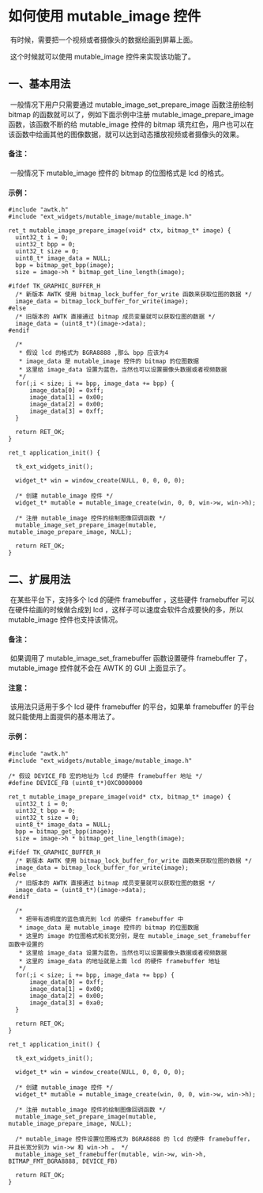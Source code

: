# 如何使用 mutable_image 控件

​	有时候，需要把一个视频或者摄像头的数据绘画到屏幕上面。

​	这个时候就可以使用 mutable_image 控件来实现该功能了。

## 一、基本用法

​	一般情况下用户只需要通过 mutable_image_set_prepare_image 函数注册绘制 bitmap 的函数就可以了，例如下面示例中注册 mutable_image_prepare_image 函数，该函数不断的给 mutable_image 控件的 bitmap 填充红色，用户也可以在该函数中绘画其他的图像数据，就可以达到动态播放视频或者摄像头的效果。

#### 备注：

​	一般情况下 mutable_image 控件的 bitmap 的位图格式是 lcd 的格式。

#### 示例：

```
#include "awtk.h"
#include "ext_widgets/mutable_image/mutable_image.h"

ret_t mutable_image_prepare_image(void* ctx, bitmap_t* image) {
  uint32_t i = 0;
  uint32_t bpp = 0;
  uint32_t size = 0;
  uint8_t* image_data = NULL;
  bpp = bitmap_get_bpp(image);
  size = image->h * bitmap_get_line_length(image);
  
#ifdef TK_GRAPHIC_BUFFER_H
  /* 新版本 AWTK 使用 bitmap_lock_buffer_for_write 函数来获取位图的数据 */
  image_data = bitmap_lock_buffer_for_write(image);
#else
  /* 旧版本的 AWTK 直接通过 bitmap 成员变量就可以获取位图的数据 */
  image_data = (uint8_t*)(image->data);
#endif

  /* 
   * 假设 lcd 的格式为 BGRA8888 ,那么 bpp 应该为4 
   * image_data 是 mutable_image 控件的 bitmap 的位图数据
   * 这里给 image_data 设置为蓝色，当然也可以设置摄像头数据或者视频数据
   */
  for(;i < size; i += bpp, image_data += bpp) {
      image_data[0] = 0xff;
      image_data[1] = 0x00;
      image_data[2] = 0x00;
      image_data[3] = 0xff;
  }
  
  return RET_OK;
}

ret_t application_init() {

  tk_ext_widgets_init();

  widget_t* win = window_create(NULL, 0, 0, 0, 0);
  
  /* 创建 mutable_image 控件 */
  widget_t* mutable = mutable_image_create(win, 0, 0, win->w, win->h);
  
  /* 注册 mutable_image 控件的绘制图像回调函数 */
  mutable_image_set_prepare_image(mutable, mutable_image_prepare_image, NULL);

  return RET_OK;
}
```

## 二、扩展用法

​	在某些平台下，支持多个 lcd 的硬件 framebuffer ，这些硬件 framebuffer 可以在硬件绘画的时候做合成到 lcd ，这样子可以速度会软件合成要快的多，所以 mutable_image 控件也支持该情况。

#### 备注：

​	如果调用了 mutable_image_set_framebuffer 函数设置硬件 framebuffer 了， mutable_image 控件就不会在 AWTK 的 GUI 上面显示了。

#### 注意：

​	该用法只适用于多个 lcd 硬件 framebuffer 的平台，如果单 framebuffer 的平台就只能使用上面提供的基本用法了。

#### 示例：

```
#include "awtk.h"
#include "ext_widgets/mutable_image/mutable_image.h"

/* 假设 DEVICE_FB 宏的地址为 lcd 的硬件 framebuffer 地址 */
#define DEVICE_FB (uint8_t*)0XC0000000

ret_t mutable_image_prepare_image(void* ctx, bitmap_t* image) {
  uint32_t i = 0;
  uint32_t bpp = 0;
  uint32_t size = 0;
  uint8_t* image_data = NULL;
  bpp = bitmap_get_bpp(image);
  size = image->h * bitmap_get_line_length(image);
  
#ifdef TK_GRAPHIC_BUFFER_H
  /* 新版本 AWTK 使用 bitmap_lock_buffer_for_write 函数来获取位图的数据 */
  image_data = bitmap_lock_buffer_for_write(image);
#else
  /* 旧版本的 AWTK 直接通过 bitmap 成员变量就可以获取位图的数据 */
  image_data = (uint8_t*)(image->data);
#endif

  /* 
   * 把带有透明度的蓝色填充到 lcd 的硬件 framebuffer 中
   * image_data 是 mutable_image 控件的 bitmap 的位图数据
   * 这里的 image 的位图格式和长宽分别，是在 mutable_image_set_framebuffer 函数中设置的
   * 这里给 image_data 设置为蓝色，当然也可以设置摄像头数据或者视频数据
   * 这里的 image_data 的地址就是上面 lcd 的硬件 framebuffer 地址
   */
  for(;i < size; i += bpp, image_data += bpp) {
      image_data[0] = 0xff;
      image_data[1] = 0x00;
      image_data[2] = 0x00;
      image_data[3] = 0xa0;
  }
  
  return RET_OK;
}

ret_t application_init() {

  tk_ext_widgets_init();

  widget_t* win = window_create(NULL, 0, 0, 0, 0);
  
  /* 创建 mutable_image 控件 */
  widget_t* mutable = mutable_image_create(win, 0, 0, win->w, win->h);
  
  /* 注册 mutable_image 控件的绘制图像回调函数 */
  mutable_image_set_prepare_image(mutable, mutable_image_prepare_image, NULL);
  
  /* mutable_image 控件设置位图格式为 BGRA8888 的 lcd 的硬件 framebuffer，并且长宽分别为 win->w 和 win->h 。 */
  mutable_image_set_framebuffer(mutable, win->w, win->h, BITMAP_FMT_BGRA8888, DEVICE_FB)
  
  return RET_OK;
}
```

